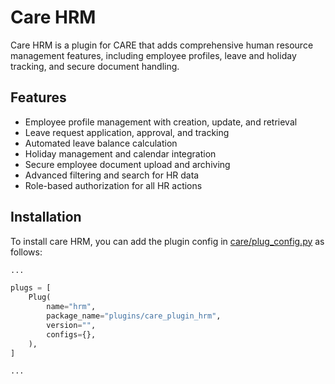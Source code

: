 # Care HRM

Care HRM is a plugin for CARE that adds comprehensive human resource management features, including employee profiles, leave and holiday tracking, and secure document handling.

## Features

- Employee profile management with creation, update, and retrieval
- Leave request application, approval, and tracking
- Automated leave balance calculation
- Holiday management and calendar integration
- Secure employee document upload and archiving
- Advanced filtering and search for HR data
- Role-based authorization for all HR actions

## Installation

To install care HRM, you can add the plugin config in [care/plug_config.py](https://github.com/ohcnetwork/care/blob/develop/plug_config.py) as follows:


```python
...

plugs = [
    Plug(
        name="hrm",
        package_name="plugins/care_plugin_hrm",
        version="",
        configs={},
    ),
]

...
```
